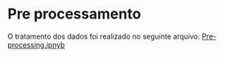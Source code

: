 # Pre processamento
O tratamento dos dados foi realizado no seguinte arquivo:
[Pre-processing.ipnyb](/Pre-processing.ipnyb)
